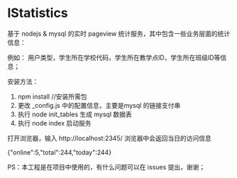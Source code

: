 # lStatistics

基于 nodejs & mysql 的实时 pageview 统计服务，其中包含一些业务层面的统计信息：

例如： 用户类型，学生所在学校代码，学生所在教学点ID，学生所在班级ID等信息；



安装方法：

1. npm install      //安装所需包
2. 更改 _config.js 中的配置信息，主要是mysql 的链接支付串
3. 执行 node init_tables 生成 mysql 数据表
4. 执行 node index 启动服务



打开浏览器，输入 http://localhost:2345/ 浏览器中会返回当日的访问信息

{"online":5,"total":244,"today":244}



PS：本工程是在项目中使用的，有什么问题可以在 issues 提出，谢谢；